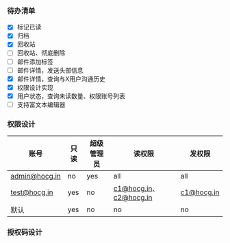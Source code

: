 ### 待办清单

- [x] 标记已读
- [x] 归档
- [x] 回收站
- [ ] 回收站、彻底删除
- [ ] 邮件添加标签
- [ ] 邮件详情，发送头部信息
- [x] 邮件详情，查询与X用户沟通历史
- [x] 权限设计实现
- [x] 用户状态，查询未读数量、权限账号列表
- [ ] 支持富文本编辑器

### 权限设计

| 账号            | 只读  | 超级管理员 | 读权限                   | 发权限        |
|---------------|-----|-------|-----------------------|------------|
| admin@hocg.in | no  | yes   | all                   | all        |
| test@hocg.in  | yes | no    | c1@hocg.in、c2@hocg.in | c1@hocg.in |
| 默认            | yes | no    | no                    | no         |

### 授权码设计


